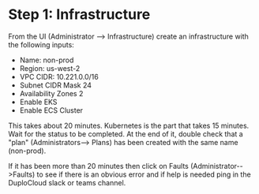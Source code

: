 # Step 1: Infrastructure

From the UI (Administrator --> Infrastructure) create an infrastructure with the following inputs:

* Name: non-prod
* Region: us-west-2
* VPC CIDR: 10.221.0.0/16
* Subnet CIDR Mask 24
* Availability Zones 2
* Enable EKS
* Enable ECS Cluster

This takes about 20 minutes. Kubernetes is the part that takes 15 minutes. Wait for the status to be completed. At the end of it, double check that a "plan" (Administrators--> Plans) has been created with the same name (non-prod).

If it has been more than 20 minutes then click on Faults (Administrator-->Faults) to see if there is an obvious error and if help is needed ping in the DuploCloud slack or teams channel.
